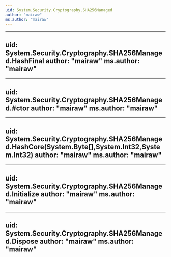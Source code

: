 ```yaml
---
uid: System.Security.Cryptography.SHA256Managed
author: "mairaw"
ms.author: "mairaw"
---
```


---
uid: System.Security.Cryptography.SHA256Managed.HashFinal
author: "mairaw"
ms.author: "mairaw"
---

---
uid: System.Security.Cryptography.SHA256Managed.#ctor
author: "mairaw"
ms.author: "mairaw"
---

---
uid: System.Security.Cryptography.SHA256Managed.HashCore(System.Byte[],System.Int32,System.Int32)
author: "mairaw"
ms.author: "mairaw"
---

---
uid: System.Security.Cryptography.SHA256Managed.Initialize
author: "mairaw"
ms.author: "mairaw"
---

---
uid: System.Security.Cryptography.SHA256Managed.Dispose
author: "mairaw"
ms.author: "mairaw"
---
